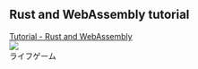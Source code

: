 ## Rust and WebAssembly tutorial

[Tutorial - Rust and WebAssembly](https://rustwasm.github.io/docs/book/game-of-life/introduction.html)  
![](./images/thumbnail.gif)  
ライフゲーム
